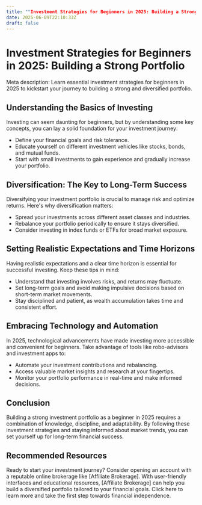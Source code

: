 ```yaml
---
title: ""Investment Strategies for Beginners in 2025: Building a Strong Portfolio""
date: 2025-06-09T22:10:33Z
draft: false
---
```


# Investment Strategies for Beginners in 2025: Building a Strong Portfolio

Meta description: Learn essential investment strategies for beginners in 2025 to kickstart your journey to building a strong and diversified portfolio.

## Understanding the Basics of Investing

Investing can seem daunting for beginners, but by understanding some key concepts, you can lay a solid foundation for your investment journey:

- Define your financial goals and risk tolerance.
- Educate yourself on different investment vehicles like stocks, bonds, and mutual funds.
- Start with small investments to gain experience and gradually increase your portfolio.

## Diversification: The Key to Long-Term Success

Diversifying your investment portfolio is crucial to manage risk and optimize returns. Here's why diversification matters:

- Spread your investments across different asset classes and industries.
- Rebalance your portfolio periodically to ensure it stays diversified.
- Consider investing in index funds or ETFs for broad market exposure.

## Setting Realistic Expectations and Time Horizons

Having realistic expectations and a clear time horizon is essential for successful investing. Keep these tips in mind:

- Understand that investing involves risks, and returns may fluctuate.
- Set long-term goals and avoid making impulsive decisions based on short-term market movements.
- Stay disciplined and patient, as wealth accumulation takes time and consistent effort.

## Embracing Technology and Automation

In 2025, technological advancements have made investing more accessible and convenient for beginners. Take advantage of tools like robo-advisors and investment apps to:

- Automate your investment contributions and rebalancing.
- Access valuable market insights and research at your fingertips.
- Monitor your portfolio performance in real-time and make informed decisions.

## Conclusion

Building a strong investment portfolio as a beginner in 2025 requires a combination of knowledge, discipline, and adaptability. By following these investment strategies and staying informed about market trends, you can set yourself up for long-term financial success.

## Recommended Resources

Ready to start your investment journey? Consider opening an account with a reputable online brokerage like [Affiliate Brokerage]. With user-friendly interfaces and educational resources, [Affiliate Brokerage] can help you build a diversified portfolio tailored to your financial goals. Click here to learn more and take the first step towards financial independence.